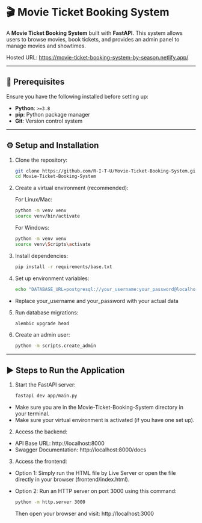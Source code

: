 # 🎬 Movie Ticket Booking System

A **Movie Ticket Booking System** built with **FastAPI**. This system allows users to browse movies, book tickets, and provides an admin panel to manage movies and showtimes.

Hosted URL:
https://movie-ticket-booking-system-by-season.netlify.app/

---

## 📌 Prerequisites

Ensure you have the following installed before setting up:

- **Python**: `>=3.8`
- **pip**: Python package manager
- **Git**: Version control system

---

## ⚙️ Setup and Installation

1. Clone the repository:
   ```bash
   git clone https://github.com/R-I-T-U/Movie-Ticket-Booking-System.git  
   cd Movie-Ticket-Booking-System
   ```
2. Create a virtual environment (recommended):

   For Linux/Mac:
   ```bash
   python -m venv venv  
   source venv/bin/activate
   ```
   
   For Windows:
   ```bash
   python -m venv venv  
   source venv\Scripts\activate
   ```

3. Install dependencies:
   ```bash
   pip install -r requirements/base.txt
   ```

4. Set up environment variables:
   ```bash 
   echo "DATABASE_URL=postgresql://your_username:your_password@localhost:5432/movie_booking" > .env
   ```
- Replace your_username and your_password with your actual data
   
5. Run database migrations:
    ```bash
    alembic upgrade head
    ```

6. Create an admin user:
    ```bash
    python -m scripts.create_admin
    ```
    
---

## ▶️ Steps to Run the Application

1. Start the FastAPI server:
   ```bash
   fastapi dev app/main.py
   ```
- Make sure you are in the Movie-Ticket-Booking-System directory in your terminal.
- Make sure your virtual environment is activated (if you have one set up).

2. Access the backend:  
- API Base URL: http://localhost:8000  
- Swagger Documentation: http://localhost:8000/docs

3. Access the frontend:  
- Option 1: Simply run the HTML file by Live Server or open the file directly in your browser (frontend/index.html).
  
- Option 2: Run an HTTP server on port 3000 using this command:
  ```bash
  python -m http.server 3000
  ```
  Then open your browser and visit:
  http://localhost:3000 
